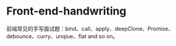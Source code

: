 # Front-end-handwriting
前端常见的手写面试题：bind、call、apply、deepClone、Promise、debounce、curry、unqiue、flat and so on。
